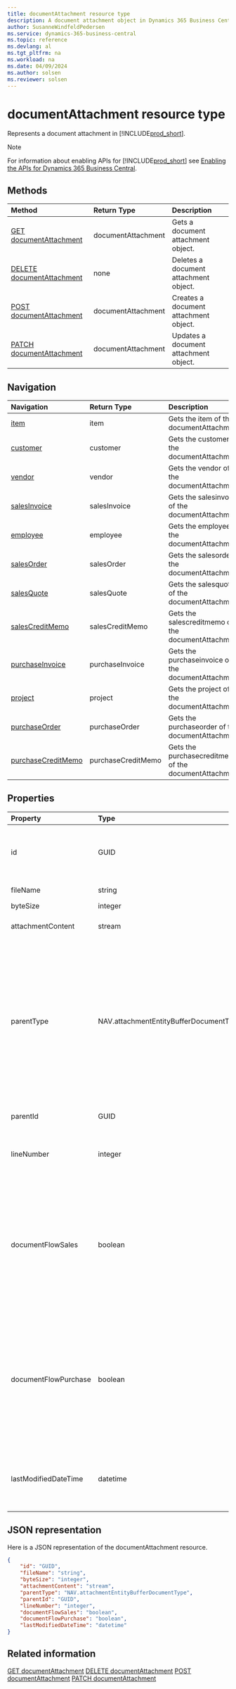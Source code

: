 ```yaml
---
title: documentAttachment resource type
description: A document attachment object in Dynamics 365 Business Central.
author: SusanneWindfeldPedersen
ms.service: dynamics-365-business-central
ms.topic: reference
ms.devlang: al
ms.tgt_pltfrm: na
ms.workload: na
ms.date: 04/09/2024
ms.author: solsen
ms.reviewer: solsen
---
```


# documentAttachment resource type

<!-- START>DO_NOT_EDIT -->
<!-- IMPORTANT:Do not edit any of the content between here and the END>DO_NOT_EDIT. -->
Represents a document attachment in [!INCLUDE[prod_short](../../../includes/prod_short.md)].

> [!NOTE]
> For information about enabling APIs for [!INCLUDE[prod_short](../../../includes/prod_short.md)] see [Enabling the APIs for Dynamics 365 Business Central](../enabling-apis-for-dynamics-nav.md).

## Methods

| Method | Return Type|Description |
|:--------------------|:-----------|:-------------------------|
|[GET documentAttachment](../api/dynamics_documentattachment_get.md)|documentAttachment|Gets a document attachment object.|
|[DELETE documentAttachment](../api/dynamics_documentattachment_delete.md)|none|Deletes a document attachment object.|
|[POST documentAttachment](../api/dynamics_documentattachment_create.md)|documentAttachment|Creates a document attachment object.|
|[PATCH documentAttachment](../api/dynamics_documentattachment_update.md)|documentAttachment|Updates a document attachment object.|


## Navigation

| Navigation |Return Type| Description |
|:----------|:----------|:-----------------|
|[item](dynamics_item.md)|item |Gets the item of the documentAttachment.|
|[customer](dynamics_customer.md)|customer |Gets the customer of the documentAttachment.|
|[vendor](dynamics_vendor.md)|vendor |Gets the vendor of the documentAttachment.|
|[salesInvoice](dynamics_salesinvoice.md)|salesInvoice |Gets the salesinvoice of the documentAttachment.|
|[employee](dynamics_employee.md)|employee |Gets the employee of the documentAttachment.|
|[salesOrder](dynamics_salesorder.md)|salesOrder |Gets the salesorder of the documentAttachment.|
|[salesQuote](dynamics_salesquote.md)|salesQuote |Gets the salesquote of the documentAttachment.|
|[salesCreditMemo](dynamics_salescreditmemo.md)|salesCreditMemo |Gets the salescreditmemo of the documentAttachment.|
|[purchaseInvoice](dynamics_purchaseinvoice.md)|purchaseInvoice |Gets the purchaseinvoice of the documentAttachment.|
|[project](dynamics_project.md)|project |Gets the project of the documentAttachment.|
|[purchaseOrder](dynamics_purchaseorder.md)|purchaseOrder |Gets the purchaseorder of the documentAttachment.|
|[purchaseCreditMemo](dynamics_purchasecreditmemo.md)|purchaseCreditMemo |Gets the purchasecreditmemo of the documentAttachment.|

## Properties

| Property           | Type   |Description     |
|:-------------------|:-------|:---------------|
|id|GUID|The unique ID of the document attachment. Non-editable.|
|fileName|string|Logical filename.|
|byteSize|integer|File size.|
|attachmentContent|stream|The attachment's content.|
|parentType|NAV.attachmentEntityBufferDocumentType|The type of the parent document of the document attachment. It can be " ", "Journal", "Sales Order", "Sales Quote", "Sales Credit Memo", "Sales Invoice" or "Purchase Invoice".|
|parentId|GUID|The ID of the parent entity. |
|lineNumber|integer|The document attachment item line number.|
|documentFlowSales|boolean|Specifies if the attachment must flow to transactions. Used for integration with Flow; the field is exposed on the **Document Attachment Details** page.|
|documentFlowPurchase|boolean|Specifies if the attachment must flow to transactions. Used for integration with Flow; the field is exposed on the **Document Attachment Details** page.|
|lastModifiedDateTime|datetime|The last datetime the document attachment was modified. Read-Only.|

## JSON representation

Here is a JSON representation of the documentAttachment resource.


```json
{
    "id": "GUID",
    "fileName": "string",
    "byteSize": "integer",
    "attachmentContent": "stream",
    "parentType": "NAV.attachmentEntityBufferDocumentType",
    "parentId": "GUID",
    "lineNumber": "integer",
    "documentFlowSales": "boolean",
    "documentFlowPurchase": "boolean",
    "lastModifiedDateTime": "datetime"
}
```
<!-- IMPORTANT: END>DO_NOT_EDIT -->

## Related information
[GET documentAttachment](../api/dynamics_documentattachment_get.md)
[DELETE documentAttachment](../api/dynamics_documentattachment_delete.md)
[POST documentAttachment](../api/dynamics_documentattachment_create.md)
[PATCH documentAttachment](../api/dynamics_documentattachment_update.md)
